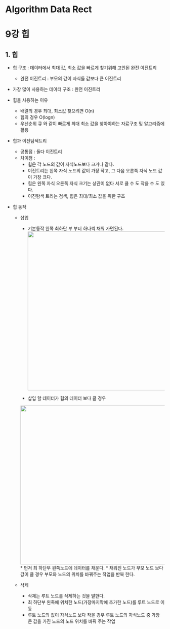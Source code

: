 # Algorithm Data Rect
# 

9강 힙
===========

## 1. 힙

* 힙 구조 : 데이터에서 최대 값, 최소 값을 빠르게 찾기위해 고안된 완전 이진트리

  * 완전 이진트리 : 부모의 값이 자식들 값보다 큰 이진트리

* 가장 많이 사용하는 데이터 구조 : 완전 이진트리

* 힙을 사용하는 이유

  * 배열의 경우 최대, 최소값 찾으려면 O(n)
  * 힙의 경우 O(logn)
  * 우선순위 큐 와 같이 빠르게 최대 최소 값을 찾아야하는 자료구조 및 알고리즘에 활용

* 힙과 이진탐색트리

  * 공통점 : 둘다 이진트리
  * 차이점 : 
    * 힙은 각 노드의 값이 자식노드보다 크거나 같다.
    * 이진트리는 왼쪽 자식 노드의 값이 가장 작고, 그 다음 오른쪽 자식 노드 값이 가장 크다.
    * 힙은 왼쪽 자식 오른쪽 자식 크기는 상관이 없다 서로 클 수 도 작을 수 도 있다.
    * 이진탐색 트리는 검색, 힙은 최대/최소 값을 위한 구조

* 힙 동작
  * 삽입
    * 기본동작 왼쪽 최하단 부 부터 하나씩 채워 가면된다.
      <img src = "https://www.fun-coding.org/00_Images/heap_ordinary.png" width = 860 height = 500>
      
    * 삽입 할 데이터가 힙의 데이터 보다 클 경우
    <img src = "https://www.fun-coding.org/00_Images/heap_insert.png" width = 860 height = 500>
      * 먼저 최 하단부 왼쪽노드에 데이터를 채운다.
      * 채워진 노드가 부모 노드 보다 값이 클 경우 부모와 노드의 위치를 바꿔주는 작업을 반복 한다.
  
  * 삭제
    * 삭제는 루트 노드를 삭제하는 것을 말한다.
    * 최 하단부 왼족에 위치한 노드(가장마지막에 추가한 노드)를 루트 노드로 이동
    * 루트 노드의 값이 자식노드 보다 작을 경우 루트 노드의 자식노드 중 가장 큰 값을 가진 노드의 노드 위치를 바꿔 주는 작업
